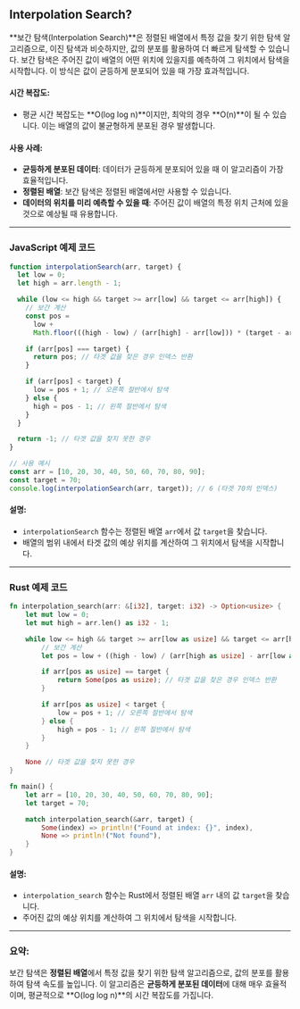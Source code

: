 ## Interpolation Search?

**보간 탐색(Interpolation Search)**은 정렬된 배열에서 특정 값을 찾기 위한 탐색 알고리즘으로, 이진 탐색과 비슷하지만, 값의 분포를 활용하여 더 빠르게 탐색할 수 있습니다. 보간 탐색은 주어진 값이 배열의 어떤 위치에 있을지를 예측하여 그 위치에서 탐색을 시작합니다. 이 방식은 값이 균등하게 분포되어 있을 때 가장 효과적입니다.

#### **시간 복잡도**:

- 평균 시간 복잡도는 **O(log log n)**이지만, 최악의 경우 **O(n)**이 될 수 있습니다. 이는 배열의 값이 불균형하게 분포된 경우 발생합니다.

#### **사용 사례**:

- **균등하게 분포된 데이터**: 데이터가 균등하게 분포되어 있을 때 이 알고리즘이 가장 효율적입니다.
- **정렬된 배열**: 보간 탐색은 정렬된 배열에서만 사용할 수 있습니다.
- **데이터의 위치를 미리 예측할 수 있을 때**: 주어진 값이 배열의 특정 위치 근처에 있을 것으로 예상될 때 유용합니다.

---

### **JavaScript 예제 코드**

```javascript
function interpolationSearch(arr, target) {
  let low = 0;
  let high = arr.length - 1;

  while (low <= high && target >= arr[low] && target <= arr[high]) {
    // 보간 계산
    const pos =
      low +
      Math.floor(((high - low) / (arr[high] - arr[low])) * (target - arr[low]));

    if (arr[pos] === target) {
      return pos; // 타겟 값을 찾은 경우 인덱스 반환
    }

    if (arr[pos] < target) {
      low = pos + 1; // 오른쪽 절반에서 탐색
    } else {
      high = pos - 1; // 왼쪽 절반에서 탐색
    }
  }

  return -1; // 타겟 값을 찾지 못한 경우
}

// 사용 예시
const arr = [10, 20, 30, 40, 50, 60, 70, 80, 90];
const target = 70;
console.log(interpolationSearch(arr, target)); // 6 (타겟 70의 인덱스)
```

#### **설명**:

- `interpolationSearch` 함수는 정렬된 배열 `arr`에서 값 `target`을 찾습니다.
- 배열의 범위 내에서 타겟 값의 예상 위치를 계산하여 그 위치에서 탐색을 시작합니다.

---

### **Rust 예제 코드**

```rust
fn interpolation_search(arr: &[i32], target: i32) -> Option<usize> {
    let mut low = 0;
    let mut high = arr.len() as i32 - 1;

    while low <= high && target >= arr[low as usize] && target <= arr[high as usize] {
        // 보간 계산
        let pos = low + ((high - low) / (arr[high as usize] - arr[low as usize])) * (target - arr[low as usize]);

        if arr[pos as usize] == target {
            return Some(pos as usize); // 타겟 값을 찾은 경우 인덱스 반환
        }

        if arr[pos as usize] < target {
            low = pos + 1; // 오른쪽 절반에서 탐색
        } else {
            high = pos - 1; // 왼쪽 절반에서 탐색
        }
    }

    None // 타겟 값을 찾지 못한 경우
}

fn main() {
    let arr = [10, 20, 30, 40, 50, 60, 70, 80, 90];
    let target = 70;

    match interpolation_search(&arr, target) {
        Some(index) => println!("Found at index: {}", index),
        None => println!("Not found"),
    }
}
```

#### **설명**:

- `interpolation_search` 함수는 Rust에서 정렬된 배열 `arr` 내의 값 `target`을 찾습니다.
- 주어진 값의 예상 위치를 계산하여 그 위치에서 탐색을 시작합니다.

---

### **요약**:

보간 탐색은 **정렬된 배열**에서 특정 값을 찾기 위한 탐색 알고리즘으로, 값의 분포를 활용하여 탐색 속도를 높입니다. 이 알고리즘은 **균등하게 분포된 데이터**에 대해 매우 효율적이며, 평균적으로 **O(log log n)**의 시간 복잡도를 가집니다.
